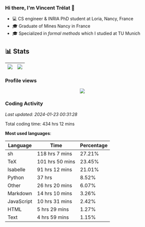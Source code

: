 ### Hi there, I'm Vincent Trélat 👋

-   💻 CS engineer & INRIA PhD student at Loria, Nancy, France
-   🎓 Graduate of Mines Nancy in France
-   🎓 Specialized in _formal methods_ which I studied at TU Munich

## 📊 **Stats**

| <img align="center" src="https://readme-stats.clckblog.space/api?username=VTrelat&show_icons=true&include_all_commits=true&theme=tokyonight&hide_border=true" /> | <img align="center" src="https://readme-stats.clckblog.space/api/top-langs/?username=VTrelat&layout=compact&theme=tokyonight&hide_border=true" /> |
| ---------------------------------------------------------------------------------------------------------------------------------------------------------------- | ------------------------------------------------------------------------------------------------------------------------------------------------- |

### Profile views

<p align="center">
 <img src="https://profile-counter.glitch.me/VTrelat/count.svg" />
</p>

<!--automations-->
### Coding Activity
_Last updated: 2024-01-23 00:31:28_

Total coding time: 434 hrs 12 mins

**Most used languages**:

| Language | Time | Percentage |
| ------------- | ------------- | ------------- |
| sh | 118 hrs 7 mins | 27.21% |
| TeX | 101 hrs 50 mins | 23.45% |
| Isabelle | 91 hrs 12 mins | 21.01% |
| Python | 37 hrs | 8.52% |
| Other | 26 hrs 20 mins | 6.07% |
| Markdown | 14 hrs 10 mins | 3.26% |
| JavaScript | 10 hrs 31 mins | 2.42% |
| HTML | 5 hrs 29 mins | 1.27% |
| Text | 4 hrs 59 mins | 1.15% |

